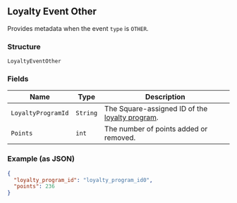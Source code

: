 ## Loyalty Event Other

Provides metadata when the event `type` is `OTHER`.

### Structure

`LoyaltyEventOther`

### Fields

| Name | Type | Description |
|  --- | --- | --- |
| `LoyaltyProgramId` | `String` | The Square-assigned ID of the [loyalty program](#type-LoyaltyProgram). |
| `Points` | `int` | The number of points added or removed. |

### Example (as JSON)

```json
{
  "loyalty_program_id": "loyalty_program_id0",
  "points": 236
}
```

